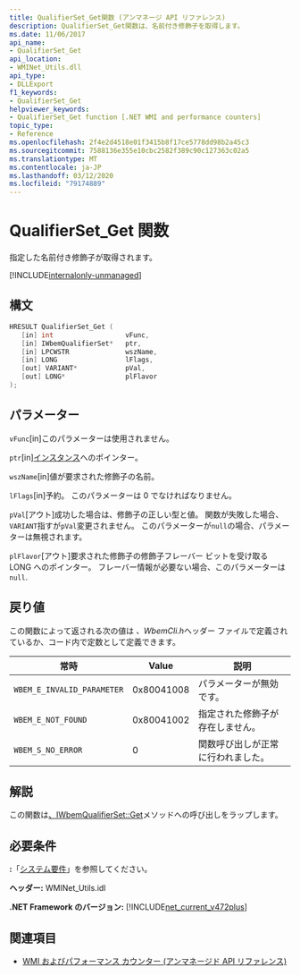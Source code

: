 ```yaml
---
title: QualifierSet_Get関数 (アンマネージ API リファレンス)
description: QualifierSet_Get関数は、名前付き修飾子を取得します。
ms.date: 11/06/2017
api_name:
- QualifierSet_Get
api_location:
- WMINet_Utils.dll
api_type:
- DLLExport
f1_keywords:
- QualifierSet_Get
helpviewer_keywords:
- QualifierSet_Get function [.NET WMI and performance counters]
topic_type:
- Reference
ms.openlocfilehash: 2f4e2d4518e01f3415b8f17ce5778dd98b2a45c3
ms.sourcegitcommit: 7588136e355e10cbc2582f389c90c127363c02a5
ms.translationtype: MT
ms.contentlocale: ja-JP
ms.lasthandoff: 03/12/2020
ms.locfileid: "79174889"
---
```

# <a name="qualifierset_get-function"></a>QualifierSet_Get 関数
指定した名前付き修飾子が取得されます。  

[!INCLUDE[internalonly-unmanaged](../../../../includes/internalonly-unmanaged.md)]
  
## <a name="syntax"></a>構文  
  
```cpp  
HRESULT QualifierSet_Get (
   [in] int                  vFunc,
   [in] IWbemQualifierSet*   ptr,
   [in] LPCWSTR              wszName,
   [in] LONG                 lFlags,
   [out] VARIANT*            pVal,
   [out] LONG*               plFlavor
);
```  

## <a name="parameters"></a>パラメーター

`vFunc`[in]このパラメーターは使用されません。

`ptr`[in][インスタンス](/windows/desktop/api/wbemcli/nn-wbemcli-iwbemqualifierset)へのポインター。

`wszName`[in]値が要求された修飾子の名前。

`lFlags`[in]予約。 このパラメーターは 0 でなければなりません。

`pVal`[アウト]成功した場合は、修飾子の正しい型と値。 関数が失敗した場合、`VARIANT`指すが`pVal`変更されません。 このパラメーターが`null`の場合、パラメーターは無視されます。

`plFlavor`[アウト]要求された修飾子の修飾子フレーバー ビットを受け取る LONG へのポインター。 フレーバー情報が必要ない場合、このパラメーターは`null`.

## <a name="return-value"></a>戻り値

この関数によって返される次の値は *、WbemCli.h*ヘッダー ファイルで定義されているか、コード内で定数として定義できます。

|常時  |Value  |説明  |
|---------|---------|---------|
|`WBEM_E_INVALID_PARAMETER` | 0x80041008 | パラメーターが無効です。 |
|`WBEM_E_NOT_FOUND` | 0x80041002 | 指定された修飾子が存在しません。 |
|`WBEM_S_NO_ERROR` | 0 | 関数呼び出しが正常に行われました。  |
  
## <a name="remarks"></a>解説

この関数は[、IWbemQualifierSet::Get](/windows/desktop/api/wbemcli/nf-wbemcli-iwbemqualifierset-get)メソッドへの呼び出しをラップします。

## <a name="requirements"></a>必要条件  
 **:**「[システム要件](../../get-started/system-requirements.md)」を参照してください。  
  
 **ヘッダー:** WMINet_Utils.idl  
  
 **.NET Framework のバージョン:** [!INCLUDE[net_current_v472plus](../../../../includes/net-current-v472plus.md)]  
  
## <a name="see-also"></a>関連項目

- [WMI およびパフォーマンス カウンター (アンマネージド API リファレンス)](index.md)
